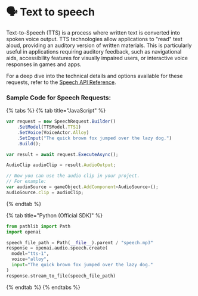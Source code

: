# 🗣️ Text to speech

Text-to-Speech (TTS) is a process where written text is converted into spoken voice output. TTS technologies allow applications to "read" text aloud, providing an auditory version of written materials. This is particularly useful in applications requiring auditory feedback, such as navigational aids, accessibility features for visually impaired users, or interactive voice responses in games and apps.

For a deep dive into the technical details and options available for these requests, refer to the [Speech API Reference](https://platform.openai.com/docs/api-reference/audio).

### Sample Code for Speech Requests:

{% tabs %}
{% tab title="JavaScript" %}
```javascript
var request = new SpeechRequest.Builder()
    .SetModel(TTSModel.TTS1)
    .SetVoice(VoiceActor.Alloy)
    .SetInput("The quick brown fox jumped over the lazy dog.")
    .Build();

var result = await request.ExecuteAsync();

AudioClip audioClip = result.AudioOutput;

// Now you can use the audio clip in your project.
// For example:
var audioSource = gameObject.AddComponent<AudioSource>();
audioSource.clip = audioClip;
```
{% endtab %}

{% tab title="Python (Official SDK)" %}
```python
from pathlib import Path
import openai

speech_file_path = Path(__file__).parent / "speech.mp3"
response = openai.audio.speech.create(
  model="tts-1",
  voice="alloy",
  input="The quick brown fox jumped over the lazy dog."
)
response.stream_to_file(speech_file_path)
```
{% endtab %}
{% endtabs %}

